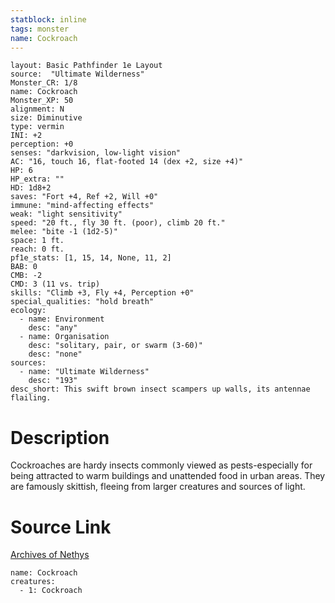 ```yaml
---
statblock: inline
tags: monster
name: Cockroach
---
```

```statblock
layout: Basic Pathfinder 1e Layout
source:  "Ultimate Wilderness"
Monster_CR: 1/8
name: Cockroach
Monster_XP: 50
alignment: N
size: Diminutive
type: vermin
INI: +2
perception: +0
senses: "darkvision, low-light vision"
AC: "16, touch 16, flat-footed 14 (dex +2, size +4)"
HP: 6
HP_extra: ""
HD: 1d8+2
saves: "Fort +4, Ref +2, Will +0"
immune: "mind-affecting effects"
weak: "light sensitivity"
speed: "20 ft., fly 30 ft. (poor), climb 20 ft."
melee: "bite -1 (1d2-5)"
space: 1 ft.
reach: 0 ft.
pf1e_stats: [1, 15, 14, None, 11, 2]
BAB: 0
CMB: -2
CMD: 3 (11 vs. trip)
skills: "Climb +3, Fly +4, Perception +0"
special_qualities: "hold breath"
ecology:
  - name: Environment
    desc: "any"
  - name: Organisation
    desc: "solitary, pair, or swarm (3-60)"
    desc: "none"
sources:
  - name: "Ultimate Wilderness"
    desc: "193"
desc_short: This swift brown insect scampers up walls, its antennae flailing.
```
# Description
Cockroaches are hardy insects commonly viewed as pests-especially for being attracted to warm buildings and unattended food in urban areas. They are famously skittish, fleeing from larger creatures and sources of light.
# Source Link
[Archives of Nethys](https://aonprd.com/MonsterDisplay.aspx?ItemName=Cockroach)
```encounter-table
name: Cockroach
creatures:
  - 1: Cockroach
```
